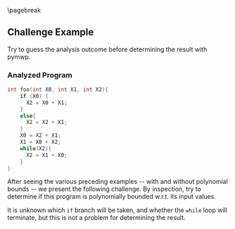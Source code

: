 \pagebreak

## Challenge Example

Try to guess the analysis outcome before determining the result with pymwp.

### Analyzed Program

```c
int foo(int X0, int X1, int X2){
    if (X0) {
      X2 = X0 + X1;
    }
    else{
      X2 = X2 + X1;
    }
    X0 = X2 + X1;
    X1 = X0 + X2;
    while(X2){
      X2 = X1 + X0;
    }
}
```

After seeing the various preceding examples -- with and without polynomial bounds -- we present the following challenge.
By inspection, try to determine if this program is polynomially bounded w.r.t. its input values.

It is unknown which `if` branch will be taken, and whether the `while` loop will terminate,
but this is not a problem for determining the result.
